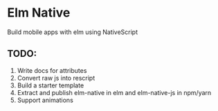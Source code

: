 # Elm Native

Build mobile apps with elm using NativeScript

## TODO:
1. Write docs for attributes
2. Convert raw js into rescript 
3. Build a starter template
4. Extract and publish elm-native in elm and elm-native-js in npm/yarn
5. Support animations
